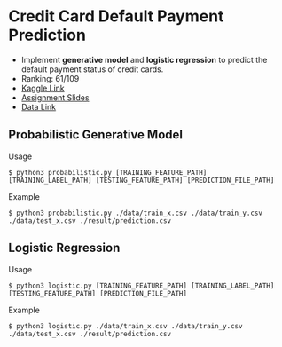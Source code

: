 # Credit Card Default Payment Prediction
* Implement **generative model** and **logistic regression** to predict the default payment status of credit cards. <br>
* Ranking: 61/109 <br>
* [Kaggle Link](https://www.kaggle.com/c/ml2018fall-hw2/leaderboard) <br>
* [Assignment Slides](https://drive.google.com/open?id=1vFNiRoXd4_fD6WpflQhiafHbCoB9ZY83) <br>
* [Data Link](https://drive.google.com/open?id=1aqz7e-97srh06UR4DTdCVHdUQ8IX0HU_) <br>

## Probabilistic Generative Model
Usage
```
$ python3 probabilistic.py [TRAINING_FEATURE_PATH] [TRAINING_LABEL_PATH] [TESTING_FEATURE_PATH] [PREDICTION_FILE_PATH]
```
Example
```
$ python3 probabilistic.py ./data/train_x.csv ./data/train_y.csv ./data/test_x.csv ./result/prediction.csv
```

## Logistic Regression
Usage
```
$ python3 logistic.py [TRAINING_FEATURE_PATH] [TRAINING_LABEL_PATH] [TESTING_FEATURE_PATH] [PREDICTION_FILE_PATH]
```
Example
```
$ python3 logistic.py ./data/train_x.csv ./data/train_y.csv ./data/test_x.csv ./result/prediction.csv
```
